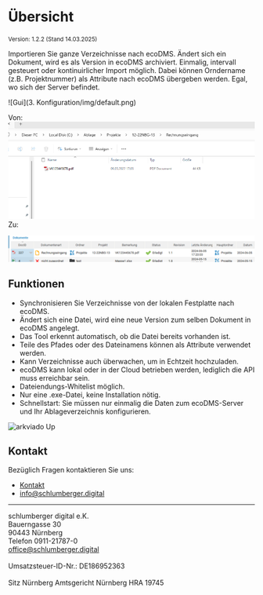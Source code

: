 #  Übersicht

<small>Version: 1.2.2 (Stand 14.03.2025)</small>

Importieren Sie ganze Verzeichnisse nach ecoDMS. Ändert sich ein Dokument, wird es als Version in ecoDMS archiviert. Einmalig, intervall gesteuert oder kontinuirlicher Import möglich. Dabei können Orndername (z.B. Projektnummer) als Attribute nach ecoDMS übergeben werden.
Egal, wo sich der Server befindet.



![Gui](3. Konfiguration/img/default.png)

Von: 
![Dokument im Ordner](<3. Konfiguration/img/File_in_Folder.png>)
Zu:

![Dokument in ecoDMS](<3. Konfiguration/img/File_to_ecoDMS_doc.png>)

## Funktionen

- Synchronisieren Sie Verzeichnisse von der lokalen Festplatte nach ecoDMS.
- Ändert sich eine Datei, wird eine neue Version zum selben Dokument in ecoDMS angelegt.
- Das Tool erkennt automatisch, ob die Datei bereits vorhanden ist.
- Teile des Pfades oder des Dateinamens können als Attribute verwendet werden.
- Kann  Verzeichnisse auch überwachen, um in Echtzeit hochzuladen.
- ecoDMS kann lokal oder in der Cloud betrieben werden, lediglich die API muss erreichbar sein.
- Dateiendungs-Whitelist möglich.
- Nur eine .exe-Datei, keine Installation nötig.
- Schnellstart: Sie müssen nur einmalig die Daten zum ecoDMS-Server und Ihr Ablageverzeichnis konfigurieren.

![arkviado Up ](<img/Arkviado Up Upload_Endlos.gif>)
## Kontakt

Bezüglich Fragen kontaktieren Sie uns:

- [Kontakt](https://www.schlumberger.digital/#Kontaktformular_Startseite)
- [info@schlumberger.digital](mailto:info@schlumberger.digital)


-----------------
schlumberger digital e.K. <br>
Bauerngasse 30 <br>
90443 Nürnberg <br>
Telefon 0911-21787-0 <br>
office@schlumberger.digital <br>
 <br>
Umsatzsteuer-ID-Nr.: DE186952363 <br>
 <br>
Sitz Nürnberg    Amtsgericht Nürnberg    HRA 19745
